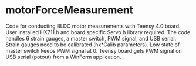 # motorForceMeasurement

Code for conducting BLDC motor measurements with Teensy 4.0 board.
User installed HX711.h and board specific Servo.h library required.
The code handles 6 strain gauges, a master switch, PWM signal, and USB serial.
Strain gauges need to be calibrated (hx*Calib parameters).
Low state of master switch keeps PWM signal at 0.
Teensy board gets PWM signal on USB serial (potout) from a WinForm application.
